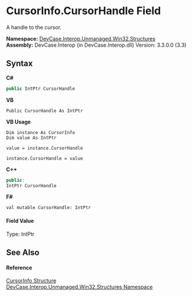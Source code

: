 # CursorInfo.CursorHandle Field
 

A handle to the cursor.

**Namespace:**&nbsp;<a href="N_DevCase_Interop_Unmanaged_Win32_Structures">DevCase.Interop.Unmanaged.Win32.Structures</a><br />**Assembly:**&nbsp;DevCase.Interop (in DevCase.Interop.dll) Version: 3.3.0.0 (3.3)

## Syntax

**C#**<br />
``` C#
public IntPtr CursorHandle
```

**VB**<br />
``` VB
Public CursorHandle As IntPtr
```

**VB Usage**<br />
``` VB Usage
Dim instance As CursorInfo
Dim value As IntPtr

value = instance.CursorHandle

instance.CursorHandle = value
```

**C++**<br />
``` C++
public:
IntPtr CursorHandle
```

**F#**<br />
``` F#
val mutable CursorHandle: IntPtr
```


#### Field Value
Type: IntPtr

## See Also


#### Reference
<a href="T_DevCase_Interop_Unmanaged_Win32_Structures_CursorInfo">CursorInfo Structure</a><br /><a href="N_DevCase_Interop_Unmanaged_Win32_Structures">DevCase.Interop.Unmanaged.Win32.Structures Namespace</a><br />